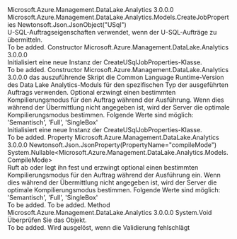 <Type Name="CreateUSqlJobProperties" FullName="Microsoft.Azure.Management.DataLake.Analytics.Models.CreateUSqlJobProperties">
  <TypeSignature Language="C#" Value="public class CreateUSqlJobProperties : Microsoft.Azure.Management.DataLake.Analytics.Models.CreateJobProperties" />
  <TypeSignature Language="ILAsm" Value=".class public auto ansi beforefieldinit CreateUSqlJobProperties extends Microsoft.Azure.Management.DataLake.Analytics.Models.CreateJobProperties" />
  <TypeSignature Language="DocId" Value="T:Microsoft.Azure.Management.DataLake.Analytics.Models.CreateUSqlJobProperties" />
  <TypeSignature Language="VB.NET" Value="Public Class CreateUSqlJobProperties&#xA;Inherits CreateJobProperties" />
  <TypeSignature Language="F#" Value="type CreateUSqlJobProperties = class&#xA;    inherit CreateJobProperties" />
  <AssemblyInfo>
    <AssemblyName>Microsoft.Azure.Management.DataLake.Analytics</AssemblyName>
    <AssemblyVersion>3.0.0.0</AssemblyVersion>
  </AssemblyInfo>
  <Base>
    <BaseTypeName>Microsoft.Azure.Management.DataLake.Analytics.Models.CreateJobProperties</BaseTypeName>
  </Base>
  <Interfaces />
  <Attributes>
    <Attribute>
      <AttributeName>Newtonsoft.Json.JsonObject("USql")</AttributeName>
    </Attribute>
  </Attributes>
  <Docs>
    <summary>
            U-SQL-Auftragseigenschaften verwendet, wenn der U-SQL-Aufträge zu übermitteln.
            </summary>
    <remarks>To be added.</remarks>
  </Docs>
  <Members>
    <Member MemberName=".ctor">
      <MemberSignature Language="C#" Value="public CreateUSqlJobProperties ();" />
      <MemberSignature Language="ILAsm" Value=".method public hidebysig specialname rtspecialname instance void .ctor() cil managed" />
      <MemberSignature Language="DocId" Value="M:Microsoft.Azure.Management.DataLake.Analytics.Models.CreateUSqlJobProperties.#ctor" />
      <MemberSignature Language="VB.NET" Value="Public Sub New ()" />
      <MemberType>Constructor</MemberType>
      <AssemblyInfo>
        <AssemblyName>Microsoft.Azure.Management.DataLake.Analytics</AssemblyName>
        <AssemblyVersion>3.0.0.0</AssemblyVersion>
      </AssemblyInfo>
      <Parameters />
      <Docs>
        <summary>
            Initialisiert eine neue Instanz der CreateUSqlJobProperties-Klasse.
            </summary>
        <remarks>To be added.</remarks>
      </Docs>
    </Member>
    <Member MemberName=".ctor">
      <MemberSignature Language="C#" Value="public CreateUSqlJobProperties (string script, string runtimeVersion = null, Nullable&lt;Microsoft.Azure.Management.DataLake.Analytics.Models.CompileMode&gt; compileMode = null);" />
      <MemberSignature Language="ILAsm" Value=".method public hidebysig specialname rtspecialname instance void .ctor(string script, string runtimeVersion, valuetype System.Nullable`1&lt;valuetype Microsoft.Azure.Management.DataLake.Analytics.Models.CompileMode&gt; compileMode) cil managed" />
      <MemberSignature Language="DocId" Value="M:Microsoft.Azure.Management.DataLake.Analytics.Models.CreateUSqlJobProperties.#ctor(System.String,System.String,System.Nullable{Microsoft.Azure.Management.DataLake.Analytics.Models.CompileMode})" />
      <MemberSignature Language="VB.NET" Value="Public Sub New (script As String, Optional runtimeVersion As String = null, Optional compileMode As Nullable(Of CompileMode) = null)" />
      <MemberSignature Language="F#" Value="new Microsoft.Azure.Management.DataLake.Analytics.Models.CreateUSqlJobProperties : string * string * Nullable&lt;Microsoft.Azure.Management.DataLake.Analytics.Models.CompileMode&gt; -&gt; Microsoft.Azure.Management.DataLake.Analytics.Models.CreateUSqlJobProperties" Usage="new Microsoft.Azure.Management.DataLake.Analytics.Models.CreateUSqlJobProperties (script, runtimeVersion, compileMode)" />
      <MemberType>Constructor</MemberType>
      <AssemblyInfo>
        <AssemblyName>Microsoft.Azure.Management.DataLake.Analytics</AssemblyName>
        <AssemblyVersion>3.0.0.0</AssemblyVersion>
      </AssemblyInfo>
      <Parameters>
        <Parameter Name="script" Type="System.String" />
        <Parameter Name="runtimeVersion" Type="System.String" />
        <Parameter Name="compileMode" Type="System.Nullable&lt;Microsoft.Azure.Management.DataLake.Analytics.Models.CompileMode&gt;" />
      </Parameters>
      <Docs>
        <param name="script">das auszuführende Skript</param>
        <param name="runtimeVersion">die Common Language Runtime-Version des Data Lake Analytics-Moduls für den spezifischen Typ der ausgeführten Auftrags verwenden.</param>
        <param name="compileMode">Optional erzwingt einen bestimmten Kompilierungsmodus für den Auftrag während der Ausführung. Wenn dies während der Übermittlung nicht angegeben ist, wird der Server die optimale Kompilierungsmodus bestimmen. Folgende Werte sind möglich: 'Semantisch', 'Full', 'SingleBox'</param>
        <summary>
            Initialisiert eine neue Instanz der CreateUSqlJobProperties-Klasse.
            </summary>
        <remarks>To be added.</remarks>
      </Docs>
    </Member>
    <Member MemberName="CompileMode">
      <MemberSignature Language="C#" Value="public Nullable&lt;Microsoft.Azure.Management.DataLake.Analytics.Models.CompileMode&gt; CompileMode { get; set; }" />
      <MemberSignature Language="ILAsm" Value=".property instance valuetype System.Nullable`1&lt;valuetype Microsoft.Azure.Management.DataLake.Analytics.Models.CompileMode&gt; CompileMode" />
      <MemberSignature Language="DocId" Value="P:Microsoft.Azure.Management.DataLake.Analytics.Models.CreateUSqlJobProperties.CompileMode" />
      <MemberSignature Language="VB.NET" Value="Public Property CompileMode As Nullable(Of CompileMode)" />
      <MemberSignature Language="F#" Value="member this.CompileMode : Nullable&lt;Microsoft.Azure.Management.DataLake.Analytics.Models.CompileMode&gt; with get, set" Usage="Microsoft.Azure.Management.DataLake.Analytics.Models.CreateUSqlJobProperties.CompileMode" />
      <MemberType>Property</MemberType>
      <AssemblyInfo>
        <AssemblyName>Microsoft.Azure.Management.DataLake.Analytics</AssemblyName>
        <AssemblyVersion>3.0.0.0</AssemblyVersion>
      </AssemblyInfo>
      <Attributes>
        <Attribute>
          <AttributeName>Newtonsoft.Json.JsonProperty(PropertyName="compileMode")</AttributeName>
        </Attribute>
      </Attributes>
      <ReturnValue>
        <ReturnType>System.Nullable&lt;Microsoft.Azure.Management.DataLake.Analytics.Models.CompileMode&gt;</ReturnType>
      </ReturnValue>
      <Docs>
        <summary>
            Ruft ab oder legt ihn fest und erzwingt optional einen bestimmten Kompilierungsmodus für den Auftrag während der Ausführung ein. Wenn dies während der Übermittlung nicht angegeben ist, wird der Server die optimale Kompilierungsmodus bestimmen.
            Folgende Werte sind möglich: 'Semantisch', 'Full', 'SingleBox'
            </summary>
        <value>To be added.</value>
        <remarks>To be added.</remarks>
      </Docs>
    </Member>
    <Member MemberName="Validate">
      <MemberSignature Language="C#" Value="public override void Validate ();" />
      <MemberSignature Language="ILAsm" Value=".method public hidebysig virtual instance void Validate() cil managed" />
      <MemberSignature Language="DocId" Value="M:Microsoft.Azure.Management.DataLake.Analytics.Models.CreateUSqlJobProperties.Validate" />
      <MemberSignature Language="VB.NET" Value="Public Overrides Sub Validate ()" />
      <MemberSignature Language="F#" Value="override this.Validate : unit -&gt; unit" Usage="createUSqlJobProperties.Validate " />
      <MemberType>Method</MemberType>
      <AssemblyInfo>
        <AssemblyName>Microsoft.Azure.Management.DataLake.Analytics</AssemblyName>
        <AssemblyVersion>3.0.0.0</AssemblyVersion>
      </AssemblyInfo>
      <ReturnValue>
        <ReturnType>System.Void</ReturnType>
      </ReturnValue>
      <Parameters />
      <Docs>
        <summary>
            Überprüfen Sie das Objekt.
            </summary>
        <remarks>To be added.</remarks>
        <exception cref="T:Microsoft.Rest.ValidationException">
            Wird ausgelöst, wenn die Validierung fehlschlägt
            </exception>
      </Docs>
    </Member>
  </Members>
</Type>